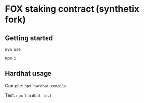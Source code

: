 # FOX staking contract (synthetix fork)

## Getting started

`nvm use`

`npm i`

## Hardhat usage

Compile: `npx hardhat compile`

Test: `npx hardhat test`
